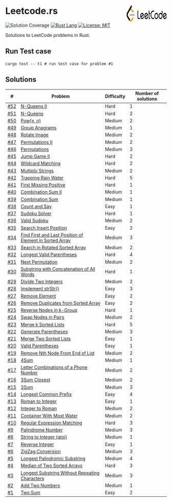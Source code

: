 # Leetcode.rs<img src="./logo.svg" width="125" height="50" align="right"/>

![Solution Coverage](https://img.shields.io/badge/Solution_Coverage-51/1080-red.svg?logo=leetcode)
[![Rust Lang](https://img.shields.io/badge/Language-Rust-brown.svg?logo=Rust&logoColor=white&color=DBA882)](https://www.rust-lang.org/)
[![License: MIT](https://img.shields.io/badge/License-MIT-green.svg)](https://opensource.org/licenses/MIT)

Solutions to LeetCode problems in Rust.

## Run Test case

```shell
cargo test -- t1 # run test case for problem #1
```

## Solutions

| #                       | Problem                                                      | Difficulty | Number of solutions |
| ----------------------- | ------------------------------------------------------------ | ---------- | ------------------- |
| [#52](src/p00xx/p52.rs) | [N-Queens II](https://leetcode.com/problems/n-queens-ii/)    | Hard       | 1                   |
| [#51](src/p00xx/p51.rs) | [N-Queens](https://leetcode.com/problems/n-queens/)          | Hard       | 2                   |
| [#50](src/p00xx/p50.rs) | [Pow(x, n)](https://leetcode.com/problems/powx-n/)           | Medium     | 2                   |
| [#49](src/p00xx/p49.rs) | [Group Anagrams](https://leetcode.com/problems/group-anagrams/) | Medium     | 1                   |
| [#48](src/p00xx/p48.rs) | [Rotate Image](https://leetcode.com/problems/rotate-image/)  | Medium     | 2                   |
| [#47](src/p00xx/p47.rs) | [Permutations II](https://leetcode.com/problems/permutations-ii/) | Medium     | 2                   |
| [#46](src/p00xx/p46.rs) | [Permutations](https://leetcode.com/problems/permutations/)  | Medium     | 3                   |
| [#45](src/p00xx/p45.rs) | [Jump Game II](https://leetcode.com/problems/jump-game-ii/)  | Hard       | 2                   |
| [#44](src/p00xx/p44.rs) | [Wildcard Matching](https://leetcode.com/problems/wildcard-matching/) | Hard       | 2                   |
| [#43](src/p00xx/p43.rs) | [Multiply Strings](https://leetcode.com/problems/multiply-strings/) | Medium     | 2                   |
| [#42](src/p00xx/p42.rs) | [Trapping Rain Water](https://leetcode.com/problems/trapping-rain-water/) | Hard       | 5                   |
| [#41](src/p00xx/p41.rs) | [First Missing Positive](https://leetcode.com/problems/first-missing-positive/) | Hard       | 1                   |
| [#40](src/p00xx/p40.rs) | [Combination Sum II](https://leetcode.com/problems/combination-sum-ii/) | Medium     | 1                   |
| [#39](src/p00xx/p39.rs) | [Combination Sum](https://leetcode.com/problems/combination-sum/) | Medium     | 1                   |
| [#38](src/p00xx/p38.rs) | [Count and Say](https://leetcode.com/problems/count-and-say/) | Easy       | 1                   |
| [#37](src/p00xx/p37.rs) | [Sudoku Solver](https://leetcode.com/problems/sudoku-solver/) | Hard       | 1                   |
| [#36](src/p00xx/p36.rs) | [Valid Sudoku](https://leetcode.com/problems/valid-sudoku/)  | Medium     | 2                   |
| [#35](src/p00xx/p35.rs) | [Search Insert Position](https://leetcode.com/problems/search-insert-position/) | Easy       | 2                   |
| [#34](src/p00xx/p34.rs) | [Find First and Last Position of Element in Sorted Array](https://leetcode.com/problems/find-first-and-last-position-of-element-in-sorted-array/) | Medium     | 3                   |
| [#33](src/p00xx/p33.rs) | [Search in Rotated Sorted Array](https://leetcode.com/problems/search-in-rotated-sorted-array/) | Medium     | 2                   |
| [#32](src/p00xx/p32.rs) | [Longest Valid Parentheses](https://leetcode.com/problems/longest-valid-parentheses/) | Hard       | 4                   |
| [#31](src/p00xx/p31.rs) | [Next Permutation](https://leetcode.com/problems/next-permutation/) | Medium     | 2                   |
| [#30](src/p00xx/p30.rs) | [Substring with Concatenation of All Words](https://leetcode.com/problems/substring-with-concatenation-of-all-words/) | Hard       | 1                   |
| [#29](src/p00xx/p29.rs) | [Divide Two Integers](https://leetcode.com/problems/divide-two-integers/) | Medium     | 2                   |
| [#28](src/p00xx/p28.rs) | [Implement strStr()](https://leetcode.com/problems/implement-strstr/) | Easy       | 3                   |
| [#27](src/p00xx/p27.rs) | [Remove Element](https://leetcode.com/problems/remove-element/) | Easy       | 2                   |
| [#26](src/p00xx/p26.rs) | [Remove Duplicates from Sorted Array](https://leetcode.com/problems/remove-duplicates-from-sorted-array/) | Easy       | 2                   |
| [#25](src/p00xx/p25.rs) | [Reverse Nodes in k-Group](https://leetcode.com/problems/reverse-nodes-in-k-group/) | Hard       | 1                   |
| [#24](src/p00xx/p24.rs) | [Swap Nodes in Pairs](https://leetcode.com/problems/swap-nodes-in-pairs/) | Medium     | 2                   |
| [#23](src/p00xx/p23.rs) | [Merge k Sorted Lists](https://leetcode.com/problems/merge-k-sorted-lists/) | Hard       | 5                   |
| [#22](src/p00xx/p22.rs) | [Generate Parentheses](https://leetcode.com/problems/generate-parentheses/solution/) | Medium     | 3                   |
| [#21](src/p00xx/p21.rs) | [Merge Two Sorted Lists](https://leetcode.com/problems/merge-two-sorted-lists/) | Easy       | 1                   |
| [#20](src/p00xx/p20.rs) | [Valid Parentheses](https://leetcode.com/problems/valid-parentheses/) | Easy       | 1                   |
| [#19](src/p00xx/p19.rs) | [Remove Nth Node From End of List](https://leetcode.com/problems/remove-nth-node-from-end-of-list/) | Medium     | 2                   |
| [#18](src/p00xx/p18.rs) | [4Sum](https://leetcode.com/problems/4sum/)                  | Medium     | 1                   |
| [#17](src/p00xx/p17.rs) | [Letter Combinations of a Phone Number](https://leetcode.com/problems/letter-combinations-of-a-phone-number/) | Medium     | 2                   |
| [#16](src/p00xx/p16.rs) | [3Sum Closest](https://leetcode.com/problems/3sum-closest/)  | Medium     | 2                   |
| [#15](src/p00xx/p15.rs) | [3Sum](https://leetcode.com/problems/3sum/)                  | Medium     | 3                   |
| [#14](src/p00xx/p14.rs) | [Longest Common Prefix](https://leetcode.com/problems/longest-common-prefix/) | Easy       | 4                   |
| [#13](src/p00xx/p13.rs) | [Roman to Integer](https://leetcode.com/problems/roman-to-integer/) | Easy       | 1                   |
| [#12](src/p00xx/p12.rs) | [Integer to Roman](https://leetcode.com/problems/integer-to-roman/) | Medium     | 2                   |
| [#11](src/p00xx/p11.rs) | [Container With Most Water](https://leetcode.com/problems/container-with-most-water/) | Medium     | 2                   |
| [#10](src/p00xx/p10.rs) | [Regular Expression Matching](https://leetcode.com/problems/regular-expression-matching/) | Hard       | 3                   |
| [#9](src/p00xx/p9.rs)   | [Palindrome Number](https://leetcode.com/problems/palindrome-number/) | Medium     | 3                   |
| [#8](src/p00xx/p8.rs)   | [String to Integer (atoi)](https://leetcode.com/problems/string-to-integer-atoi/) | Medium     | 1                   |
| [#7](src/p00xx/p7.rs)   | [Reverse Integer](https://leetcode.com/problems/reverse-integer/) | Easy       | 1                   |
| [#6](src/p00xx/p6.rs)   | [ZigZag Conversion](https://leetcode.com/problems/zigzag-conversion/) | Medium     | 3                   |
| [#5](src/p00xx/p5.rs)   | [Longest Palindromic Substring](https://leetcode.com/problems/longest-palindromic-substring/) | Medium     | 4                   |
| [#4](src/p00xx/p4.rs)   | [Median of Two Sorted Arrays](https://leetcode.com/problems/median-of-two-sorted-arrays/) | Hard       | 3                   |
| [#3](src/p00xx/p3.rs)   | [Longest Substring Without Repeating Characters](https://leetcode.com/problems/longest-substring-without-repeating-characters/) | Medium     | 3                   |
| [#2](src/p00xx/p2.rs)   | [Add Two Numbers](https://leetcode.com/problems/add-two-numbers/) | Medium     | 1                   |
| [#1](src/p00xx/p1.rs)   | [Two Sum](https://leetcode.com/problems/two-sum/)            | Easy       | 2                   |

